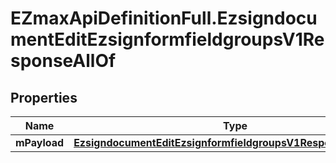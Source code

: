 # EZmaxApiDefinitionFull.EzsigndocumentEditEzsignformfieldgroupsV1ResponseAllOf

## Properties

Name | Type | Description | Notes
------------ | ------------- | ------------- | -------------
**mPayload** | [**EzsigndocumentEditEzsignformfieldgroupsV1ResponseMPayload**](EzsigndocumentEditEzsignformfieldgroupsV1ResponseMPayload.md) |  | 


